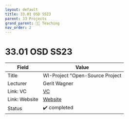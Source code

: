 ```yaml
---
layout: default
title: 33.01 OSD SS23
parent: 33 Projects
grand_parent: 🧑‍🏫 Teaching
nav_order: 2
---
```


# 33.01 OSD SS23

Field | Value
--- | ---
Title | WI-Project "Open-Source Project
Lecturer | Gerit Wagner
Link: VC | [VC](https://vc.uni-bamberg.de/enrol/index.php?id=61245)
Link: Website | [Website](https://www.uni-bamberg.de/digital-work/studium/bachelor/wi-projekt-open-source-projekt/)
Status | ✔️ completed
